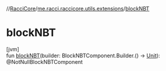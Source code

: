 //[RacciCore](../../index.md)/[me.racci.raccicore.utils.extensions](index.md)/[blockNBT](block-n-b-t.md)

# blockNBT

[jvm]\
fun [blockNBT](block-n-b-t.md)(builder: BlockNBTComponent.Builder.() -&gt; [Unit](https://kotlinlang.org/api/latest/jvm/stdlib/kotlin/-unit/index.html)): @NotNullBlockNBTComponent
